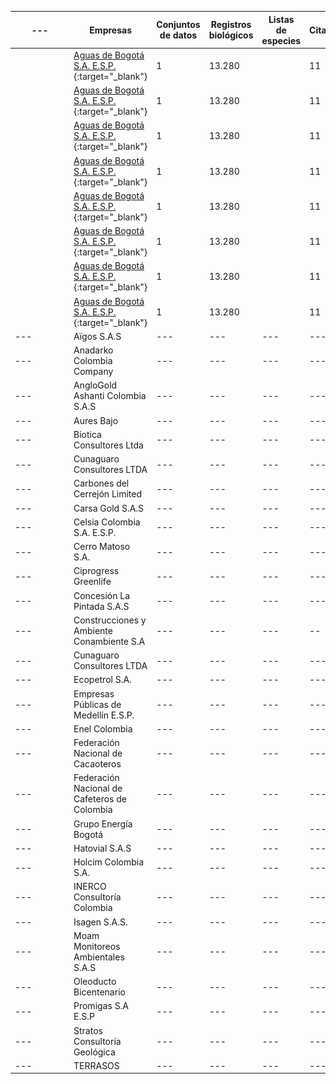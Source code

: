 |---|Empresas|Conjuntos de datos|Registros biológicos|Listas de especies|Citaciones|
|---|---|---|---|---|---|
|<figure class="image is-16x16"><img src="/assets/images/logos-socios/logo-aguas-de-bogota.jpg"></figure>|[Aguas de Bogotá S.A. E.S.P.](https://www.gbif.org/publisher/6d1beb45-43bc-499a-85a0-f06f67e81591){:target="_blank"}|1|13.280||11|
|<figure class="image is-24x24"><img src="/assets/images/logos-socios/logo-aguas-de-bogota.jpg"></figure>|[Aguas de Bogotá S.A. E.S.P.](https://www.gbif.org/publisher/6d1beb45-43bc-499a-85a0-f06f67e81591){:target="_blank"}|1|13.280||11|
|<figure class="image is-32x32"><img src="/assets/images/logos-socios/logo-aguas-de-bogota.jpg"></figure>|[Aguas de Bogotá S.A. E.S.P.](https://www.gbif.org/publisher/6d1beb45-43bc-499a-85a0-f06f67e81591){:target="_blank"}|1|13.280||11|
|<figure class="image is-48x48"><img src="/assets/images/logos-socios/logo-aguas-de-bogota.jpg"></figure>|[Aguas de Bogotá S.A. E.S.P.](https://www.gbif.org/publisher/6d1beb45-43bc-499a-85a0-f06f67e81591){:target="_blank"}|1|13.280||11|
|<figure class="image is-64x64"><img src="/assets/images/logos-socios/logo-aguas-de-bogota.jpg"></figure>|[Aguas de Bogotá S.A. E.S.P.](https://www.gbif.org/publisher/6d1beb45-43bc-499a-85a0-f06f67e81591){:target="_blank"}|1|13.280||11|
|<figure class="image is-96x96"><img src="/assets/images/logos-socios/logo-aguas-de-bogota.jpg"></figure>|[Aguas de Bogotá S.A. E.S.P.](https://www.gbif.org/publisher/6d1beb45-43bc-499a-85a0-f06f67e81591){:target="_blank"}|1|13.280||11|
|<figure class="image is-64x64"><img src="/assets/images/logos-socios/enel-logo.jpg"></figure>|[Aguas de Bogotá S.A. E.S.P.](https://www.gbif.org/publisher/6d1beb45-43bc-499a-85a0-f06f67e81591){:target="_blank"}|1|13.280||11|
|<figure class="image is-96x96"><img src="/assets/images/logos-socios/enel-logo.jpg"></figure>|[Aguas de Bogotá S.A. E.S.P.](https://www.gbif.org/publisher/6d1beb45-43bc-499a-85a0-f06f67e81591){:target="_blank"}|1|13.280||11|
|---|Aïgos S.A.S|---|---|---|---|
|---|Anadarko Colombia Company|---|---|---|---|
|---|AngloGold Ashanti Colombia S.A.S|---|---|---|---|
|---|Aures Bajo|---|---|---|---|
|---|Biotica Consultores Ltda|---|---|---|---|
|---|Cunaguaro Consultores LTDA|---|---|---|---|
|---|Carbones del Cerrejón Limited|---|---|---|---|
|---|Carsa Gold S.A.S|---|---|---|---|
|---|Celsia Colombia S.A. E.S.P.|---|---|---|---|
|---|Cerro Matoso S.A.|---|---|---|---|
|---|Ciprogress Greenlife|---|---|---|---|
|---|Concesión La Pintada S.A.S|---|---|---|---|
|---|Construcciones y Ambiente Conambiente S.A|---|---|---|--|
|---|Cunaguaro Consultores LTDA|---|---|---|---|
|---|Ecopetrol S.A.|---|---|---|---|
|---|Empresas Públicas de Medellín E.S.P.|---|---|---|---|
|---|Enel Colombia|---|---|---|---|
|---|Federación Nacional de Cacaoteros|---|---|---|---|
|---|Federación Nacional de Cafeteros de Colombia|---|---|---|---|
|---|Grupo Energía Bogotá|---|---|---|---|
|---|Hatovial S.A.S|---|---|---|---|
|---|Holcim Colombia S.A.|---|---|---|---|
|---|INERCO Consultoría Colombia|---|---|---|---|
|---|Isagen S.A.S.|---|---|---|---|
|---|Moam Monitoreos Ambientales S.A.S|---|---|---|---|
|---|Oleoducto Bicentenario|---|---|---|---|
|---|Promigas S.A E.S.P|---|---|---|---|
|---|Stratos Consultoría Geológica|---|---|---|---|
|---|TERRASOS|---|---|---|---|

